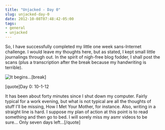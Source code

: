 ```yaml
---
title: "Unjacked - Day 0"
slug: unjacked-day-0
date: 2012-10-08T07:48:42-05:00
tags:
- general
- unjacked
---
```

So, I have successfully completed my little one week sans-Internet challenge. I would leave my thoughts here, but as stated, I kept small little journalings through out. In the spirit of nigh-free blog fodder, I shall post the scans (plus a transcription after the break because my handwriting is terrible).

![](http://images.dxprog.com/blog/unjacked_day0.jpg "It begins...")[break]

[quote]Day 0:  10-1-12

It has been about forty minutes since I shut down my computer. Fairly typical for a work evening, but what is not typical are all the thoughts of stuff I'll be missing, How I Met Your Mother, for instance. Also, writing in a straight line is hard. I suppose my plan of action at this point is to read something and then go to bed. I will sorely miss my asmr videos to be sure... Only seven days left...[/quote]
